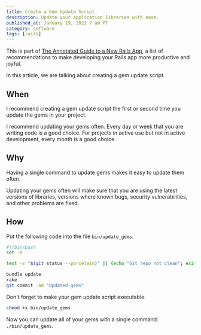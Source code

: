 ```yaml
---
title: Create a Gem Update Script
description: Update your application libraries with ease.
published_at: January 19, 2021 7 am PT
category: software
tags: [rails]
---
```


This is part of [The Annotated Guide to a New Rails
App](the_annotated_guide_to_a_new_rails_app), a list of recommendations to make
developing your Rails app more productive and joyful.

In this article, we are talking about creating a gem update script.

## When

I recommend creating a gem update script the first or second time you update the
gems in your project.

I recommend updating your gems often. Every day or week that you are writing
code is a good choice. For projects in active use but not in active development,
every month is a good choice.

## Why

Having a single command to update gems makes it easy to update them often.

Updating your gems often will make sure that you are using the latest versions
of libraries, versions where known bugs, security vulnerabilities, and other
problems are fixed.

## How

Put the following code into the file `bin/update_gems`.

```sh
#!/bin/bash
set -e

test -z "$(git status --porcelain)" || (echo "Git repo not clean"; exit 1)

bundle update
rake
git commit -am "Updated gems"
```

Don't forget to make your gem update script executable.

```sh
chmod +x bin/update_gems
```

Now you can update all of your gems with a single command: `./bin/update_gems`.

